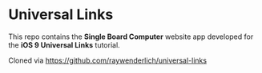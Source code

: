 # Universal Links

This repo contains the **Single Board Computer** website app developed for the **iOS 9 Universal Links** tutorial.

Cloned via https://github.com/raywenderlich/universal-links


